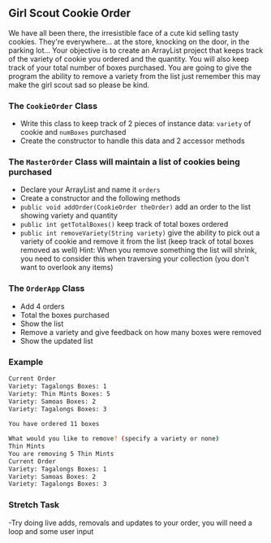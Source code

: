 ## Girl Scout Cookie Order

We have all been there, the irresistible face of a cute kid selling tasty cookies. They're everywhere...
at the store, knocking on the door, in the parking lot...
Your objective is to create an ArrayList project that keeps track of the variety of cookie you ordered and the quantity. You will also
keep track of your total number of boxes purchased. You are going to give the program the ability to remove a variety from the list
just remember this may make the girl scout sad so please be kind.

### The `CookieOrder` Class
- Write this class to keep track of 2 pieces of instance data: `variety` of cookie and `numBoxes` purchased
- Create the constructor to handle this data and 2 accessor methods

### The `MasterOrder` Class will maintain a list of cookies being purchased
- Declare your ArrayList and name it `orders`
- Create a constructor and the following methods
- `public void addOrder(CookieOrder theOrder)` add an order to the list showing variety and quantity
- `public int getTotalBoxes()` keep track of total boxes ordered
- `public int removeVariety(String variety)` give the ability to pick out a variety of cookie and remove
   it from the list (keep track of total boxes removed as well) Hint: When you remove something the list will shrink, 
   you need to consider this when traversing your collection (you don't want to overlook any items)

### The `OrderApp` Class 
- Add 4 orders
- Total the boxes purchased
- Show the list
- Remove a variety and give feedback on how many boxes were removed
- Show the updated list

### Example
```bash
Current Order
Variety: Tagalongs Boxes: 1
Variety: Thin Mints Boxes: 5
Variety: Samoas Boxes: 2
Variety: Tagalongs Boxes: 3
 
You have ordered 11 boxes

What would you like to remove? (specify a variety or none)
Thin Mints
You are removing 5 Thin Mints
Current Order
Variety: Tagalongs Boxes: 1
Variety: Samoas Boxes: 2
Variety: Tagalongs Boxes: 3
```

### Stretch Task
-Try doing live adds, removals and updates to your order, you will need a loop and some user input
